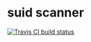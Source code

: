 # suid scanner

[![Travis CI build status](https://travis-ci.org/PhilboBaggins/suid-scanner.svg?branch=master)](https://travis-ci.org/PhilboBaggins/suid-scanner)
